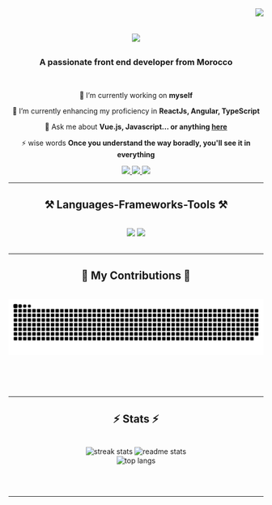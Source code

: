 <img align="right" src="https://visitor-badge.laobi.icu/badge?page_id=johanLib.johanLib" />

<h1 align="center">
    <img src="https://readme-typing-svg.herokuapp.com/?font=Righteous&size=35&center=true&vCenter=true&width=500&height=70&duration=4000&lines=Hi+There!+👋;+I'm+Anass+Seghir!;" />
</h1>

<h3 align="center">A passionate front end developer from Morocco</h3>

<br/>

<div align="center">
 
 🔭 I’m currently working on **myself**
 
 🌱 I’m currently enhancing my proficiency in **ReactJs, Angular, TypeScript**

💬 Ask me about **Vue.js, Javascript... or anything [here](https://github.com/johanLib/johanLib/issues)**

⚡ wise words **Once you understand the way boradly, you'll see it in everything**

 </div>
 
<div align="center"> 
  <a href="mailto:seghiranas3@gmail.com">
    <img src="https://img.shields.io/badge/Gmail-333333?style=for-the-badge&logo=gmail&logoColor=red" />
  </a>
  <a href="https://www.linkedin.com/in/anas-semir-19081129b/" target="_blank">
    <img src="https://img.shields.io/badge/LinkedIn-0077B5?style=for-the-badge&logo=linkedin&logoColor=white" target="_blank" />
  </a>
  <a href="https://johanLib.github.io" target="_blank">
     <img src="https://img.shields.io/badge/Portfolio-FF5722?style=for-the-badge&logo=todoist&logoColor=white" target="_blank" /> <!-- sqlite, safari, google-chrome are other good icon options -->
  </a>
</div>

 <hr/>
 
<h2 align="center">⚒️ Languages-Frameworks-Tools ⚒️</h2>
<br/>
<div align="center">
    <img src="https://skillicons.dev/icons?i=vue,react,sass,html,css,vscode,github,figma,tailwind,git,angular" />
    <img src="https://skillicons.dev/icons?i=jquery,gitlab,javascript,typescript,eclipse,cpp,vim,c,java,php,mysql,linux" /><br>
</div>

<br/>
<hr/>

<div align="center">
  <h2>🐍 My Contributions 🐍</h2>
  <br>
  <img alt="snake eating my contributions" src="https://raw.githubusercontent.com/johanLib/johanLib/output/github-contribution-grid-snake.svg" />
  
  <br/><br/><br/>
</div>

<hr/>

<h2 align="center">⚡ Stats ⚡</h2>
<br>
<div align=center>
  <img width=390 src="https://github-readme-streak-stats-johanLib.vercel.app/?user=johanLib&count_private=true&theme=react&border_radius=10" alt="streak stats"/>
  <img width=390 src="https://github-readme-stats-johanLib.vercel.app/api?username=johanLib&count_private=true&show_icons=true&theme=react&rank_icon=github&border_radius=10" alt="readme stats" />
  <br/>
  <img width=325 align="center" src="https://github-readme-stats-johanLib.vercel.app/api/top-langs/?username=johanLib&hide=HTML&langs_count=8&layout=compact&theme=react&border_radius=10&size_weight=0.5&count_weight=0.5&exclude_repo=github-readme-stats" alt="top langs" />
</div>

<br/><br/>

<hr/>

<br/>
